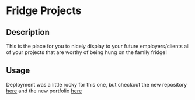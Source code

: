 # Fridge Projects

## Description

This is the place for you to nicely display to your future employers/clients all of your projects that are worthy of being hung on the family fridge!

## Usage

Deployment was a little rocky for this one, but checkout the new repository <a href="https://github.com/kaguilera23/fridge-projects">here</a> and the new portfolio <a href="https://kaguilera23.github.io/fridge-projects/">here</a>
